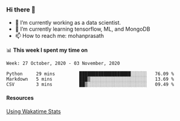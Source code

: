 ### Hi there 👋

- 🔭 I’m currently working as a data scientist.
- 🌱 I’m currently learning tensorflow, ML, and MongoDB
- 📫 How to reach me: mohanprasath

📊 **This week I spent my time on**
<!--START_SECTION:waka-->
```text
Week: 27 October, 2020 - 03 November, 2020

Python     29 mins         ███████████████████░░░░░░   76.09 % 
Markdown   5 mins          ███▒░░░░░░░░░░░░░░░░░░░░░   13.69 % 
CSV        3 mins          ██▒░░░░░░░░░░░░░░░░░░░░░░   09.49 % 
```
<!--END_SECTION:waka-->

#### Resources
[Using Wakatime Stats](https://github.com/marketplace/actions/waka-readme)
